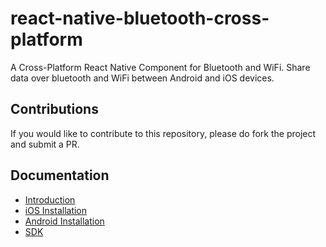 # react-native-bluetooth-cross-platform

A Cross-Platform React Native Component for Bluetooth and WiFi. Share data over bluetooth and WiFi between Android and iOS devices.

## Contributions

If you would like to contribute to this repository, please do fork the project and submit a PR.

## Documentation

* [Introduction](README.md)
* [iOS Installation](ios-installation.md)
* [Android Installation](android-installation.md)
* [SDK](sdk.md)



